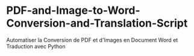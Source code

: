 # PDF-and-Image-to-Word-Conversion-and-Translation-Script
Automatiser la Conversion de PDF et d'Images en Document Word et Traduction avec Python
